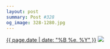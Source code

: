 ```yaml
---
layout: post
summary: Post #328
og_image: 328-1280.jpg
---
```


<p>
  <time><a href="/328">{{ page.date | date: "%B %e, %Y" }}</a></time>
  <a href="/328"><img src="{{ site.assets_url }}/328-640.jpg" srcset="{{ site.assets_url }}/328-1280.jpg 1280w, {{ site.assets_url }}/328-960.jpg 960w, {{ site.assets_url }}/328-640.jpg 640w, {{ site.assets_url }}/328-320.jpg 320w" sizes="(min-width: 700px) 50vw, calc(100vw - 2rem)" /></a>
</p>
